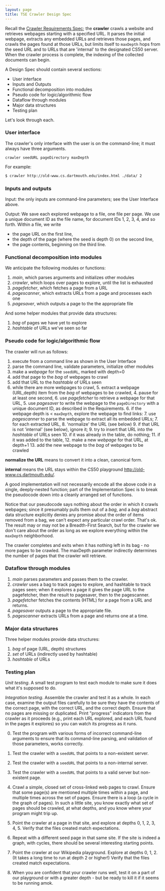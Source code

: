 ```yaml
---
layout: page
title: TSE Crawler Design Spec
---
```


Recall the [Crawler Requirements Spec](REQUIREMENTS.html); the **crawler** crawls a website and retrieves webpages starting with a specified URL.
It parses the initial webpage, extracts any embedded URLs and retrieves those pages, and crawls the pages found at those URLs, but limits itself to `maxDepth` hops from the seed URL and to URLs that are 'internal' to the designated CS50 server.
When the crawler process is complete, the indexing of the collected documents can begin.

A Design Spec should contain several sections:

* User interface
* Inputs and Outputs
* Functional decomposition into modules
* Pseudo code for logic/algorithmic flow
* Dataflow through modules
* Major data structures
* Testing plan

Let's look through each.

### User interface

The crawler's only interface with the user is on the command-line; it must always have three arguments.

```
crawler seedURL pageDirectory maxDepth
```

For example:

``` bash
$ crawler http://old-www.cs.dartmouth.edu/index.html ./data/ 2
```

### Inputs and outputs

Input: the only inputs are command-line parameters; see the User Interface above.

Output: We save each explored webpage to a file, one file per page.
We use a unique document ID as the file name, for document IDs 1, 2, 3, 4, and so forth.
Within a file, we write

 * the page URL on the first line,
 * the depth of the page (where the seed is depth 0) on the second line,
 * the page contents, beginning on the third line.

### Functional decomposition into modules

We anticipate the following modules or functions:

 1. *main*, which parses arguments and initializes other modules
 2. *crawler*, which loops over pages to explore, until the list is exhausted
 3. *pagefetcher*, which fetches a page from a URL
 4. *pagescanner*, which extracts URLs from a page and processes each one
 4. *pagesaver*, which outputs a page to the the appropriate file

And some helper modules that provide data structures:

 1. *bag* of pages we have yet to explore
 4. *hashtable* of URLs we've seen so far

### Pseudo code for logic/algorithmic flow

The crawler will run as follows:

1. execute from a command line as shown in the User Interface
2. parse the command line, validate parameters, initialize other modules
3. make a *webpage* for the `seedURL`, marked with depth=0
4. add that page to the *bag* of webpages to crawl
5. add that URL to the *hashtable* of URLs seen
3. while there are more webpages to crawl,
	5. extract a webpage (URL,depth) item from the *bag* of webpages to be crawled,
	4. pause for at least one second,
	6. use *pagefetcher* to retrieve a webpage for that URL,
	5. use *pagesaver* to write the webpage to the `pageDirectory` with a unique document ID, as described in the Requirements.
	6. if the webpage depth is < `maxDepth`, explore the webpage to find links:
		7. use *pagescanner* to parse the webpage to extract all its embedded URLs;
		7. for each extracted URL,
			8. 'normalize' the URL (see below)
			9. if that URL is not 'internal' (see below), ignore it;
			9. try to insert that URL into the *hashtable* of URLs seen
				10. if it was already in the table, do nothing;
				11. if it was added to the table,
					12. make a new *webpage* for that URL, at depth+1
					13. add the new webpage to the *bag* of webpages to be crawled

**normalize the URL** means to convert it into a clean, canonical form.

**internal** means the URL stays within the CS50 playground http://old-www.cs.dartmouth.edu/.

A good implementation will not necessarily encode all the above code in a single, deeply-nested function; part of the Implementation Spec is to break the pseudocode down into a cleanly arranged set of functions.

Notice that our pseudocode says nothing about the order in which it crawls webpages; since it presumably pulls them out of a *bag*, and a *bag* abstract data structure explicitly denies any promise about the order of items removed from a bag, we can't expect any particular crawl order.
That's ok.
The result may or may not be a Breadth-First Search, but for the crawler we don't care about the order as long as we explore everything within the `maxDepth` neighborhood.

The crawler completes and exits when it has nothing left in its bag - no more pages to be crawled.
The maxDepth parameter indirectly determines the number of pages that the crawler will retrieve.


### Dataflow through modules

 1. *main* parses parameters and passes them to the crawler.
 2. *crawler* uses a bag to track pages to explore, and hashtable to track pages seen; when it explores a page it gives the page URL to the pagefetcher, then the result to pagesaver, then to the pagescanner.
 3. *pagefetcher* fetches the contents (HTML) for a page from a URL and returns.
 4. *pagesaver* outputs a page to the appropriate file.
 4. *pagescanner* extracts URLs from a page and returns one at a time.

### Major data structures

Three helper modules provide data structures:

 1. *bag* of page (URL, depth) structures
 2. *set* of URLs (indirectly used by hashtable)
 4. *hashtable* of URLs

### Testing plan

*Unit testing*.  A small test program to test each module to make sure it does what it's supposed to do.

*Integration testing*.  Assemble the crawler and test it as a whole.
In each case, examine the output files carefully to be sure they have the contents of the correct page, with the correct URL, and the correct depth.
Ensure that no pages are missing or duplicated.
Print "progress" indicators from the crawler as it proceeds (e.g., print each URL explored, and each URL found in the pages it explores) so you can watch its progress as it runs.

0. Test the program with various forms of incorrect command-line arguments to ensure that its command-line parsing, and validation of those parameters, works correctly.

0. Test the crawler with a `seedURL` that points to a non-existent server.

0. Test the crawler with a `seedURL` that points to a non-internal server.

0. Test the crawler with a `seedURL` that points to a valid server but non-existent page.

1. Crawl a simple, closed set of cross-linked web pages to crawl.
Ensure that some page(s) are mentioned multiple times within a page, and multiple times across the set of pages.
Ensure there is a loop (a cycle in the graph of pages).
In such a little site, you know exactly what set of pages should be crawled, at what depths, and you know where your program might trip up.

2. Point the crawler at a page in that site, and explore at depths 0, 1, 2, 3, 4, 5.
Verify that the files created match expectations.

2. Repeat with a different seed page in that same site.
If the site is indeed a graph, with cycles, there should be several interesting starting points.

3. Point the crawler at our Wikipedia playground.
Explore at depths 0, 1, 2.
(It takes a long time to run at depth 2 or higher!) Verify that the files created match expectations.

5. When you are confident that your crawler runs well, test it on a part of our playground or with a greater depth - but be ready to kill it if it seems to be running amok.
